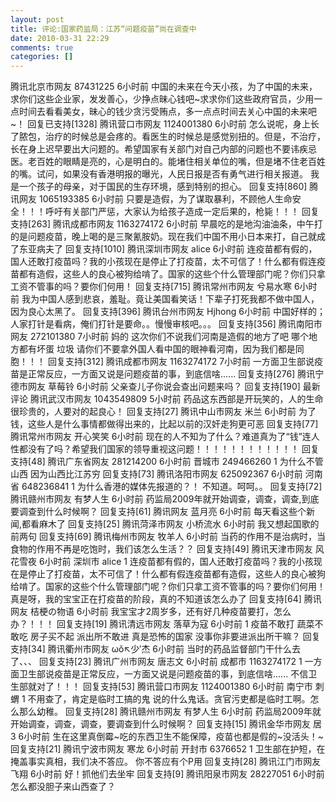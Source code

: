 ```yaml
---
layout: post
title: 评论:国家药监局：江苏“问题疫苗”尚在调查中
date: 2010-03-31 22:29
comments: true
categories: []
---
```

腾讯北京市网友 87431225 6小时前
中国的未来在今天小孩，为了中国的未来，求你们这些企业家，发发善心，少挣点昧心钱吧~求求你们这些政府官员，少用一点时间去看看美女，昧心的钱少贪污受贿点，多一点点时间去关心中国的未来吧~！
回复已支持[1328]
腾讯营口市网友 1124001380 6小时前
怎么说呢，身上长了脓包，治疗的时候总是会疼的。看医生的时候总是感觉别扭的。但是，不治疗，长在身上迟早要出大问题的。希望国家有关部门对自己内部的问题也不要讳疾忌医。老百姓的眼睛是亮的，心是明白的。能堵住相关单位的嘴，但是堵不住老百姓的嘴。试问，如果没有香港明报的曝光，人民日报是否有勇气进行相关报道。
我是一个孩子的母亲，对于国民的生存环境，感到特别的担心。
回复支持[860]
腾讯网友 1065193385 6小时前
只要是造假，为了谋取暴利，不顾他人生命安全！！！呼吁有关部门严惩，大家认为给孩子造成一定后果的，枪毙！！！
回复支持[263]
腾讯成都市网友 1163274172 6小时前
早晨吃的是地沟油油条，中午打的是问题疫苗，晚上喝的是三聚氰胺奶。现在我们中国不用小日本来打，自己就成了东亚病夫了
回复支持[1010]
腾讯深圳市网友 alice 6小时前
连疫苗都有假的，国人还敢打疫苗吗？我的小孩现在是停止了打疫苗，太不可信了！什么都有假连疫苗都有造假，这些人的良心被狗给啃了。国家的这些个什么管理部门呢？你们只拿工资不管事的吗？要你们何用！
回复支持[715]
腾讯常州市网友 兮易水寒 6小时前
我为中国人感到悲哀，羞耻。竟让美国看笑话！下辈子打死我都不做中国人，因为良心太黑了。
回复支持[396]
腾讯台州市网友 Hjhong 6小时前
中国好样的；人家打针是看病，俺们打针是要命。。慢慢审核吧。。。
回复支持[356]
腾讯南阳市网友 272101380 7小时前
妈的 这次你们不说我们河南是造假的地方了吧 哪个地方都有坏蛋 垃圾 请你们不要拿外国人看中国的眼神看河南，因为我们都是同胞！！！
回复支持[312]
腾讯成都市网友 1163274172 7小时前
一方面卫生部说疫苗是正常反应，一方面又说是问题疫苗的事，到底信啥......
回复支持[276]
腾讯宁德市网友 草莓铃 6小时前
父亲查儿子你说会查出问题来吗？
回复支持[190]
最新评论
腾讯武汉市网友 1043549809 5小时前
药品这东西部是开玩笑的，人的生命很珍贵的，人要对的起良心！
回复支持[27]
腾讯中山市网友 米兰 6小时前
为了钱，这些人是什么事情都做得出来的，比起以前的汉奸走狗更可恶
回复支持[77]
腾讯常州市网友 开心笑笑 6小时前
现在的人不知为了什么？难道真为了“钱”连人性都没有了吗？希望我们国家的领导重视这问题！！！！！！！！！！！！
回复支持[48]
腾讯广东省网友 281214200 6小时前
晋城市 249466260 1
为什么不管山西
因为山西比江苏穷
回复支持[73]
腾讯洛阳市网友 625092367 6小时前
河南省 648236841 1
为什么香港的媒体先报道的？！
不知道。呵呵。。
回复支持[72]
腾讯赣州市网友 有梦人生 6小时前
药监局2009年就开始调查，调查，调查,到底要调查到什么时候啊？
回复支持[61]
腾讯网友 蓝月亮 6小时前
每天看这些个新闻,都看麻木了
回复支持[25]
腾讯菏泽市网友 小桥流水 6小时前
我又想起国歌的前两句
回复支持[69]
腾讯梅州市网友 牧羊人 6小时前
当药的作用不是治病时，当食物的作用不再是吃饱时，我们该怎么生活？？
回复支持[49]
腾讯天津市网友 风花雪夜 6小时前
深圳市 alice 1
连疫苗都有假的，国人还敢打疫苗吗？我的小孩现在是停止了打疫苗，太不可信了！什么都有假连疫苗都有造假，这些人的良心被狗给啃了。国家的这些个什么管理部门呢？你们只拿工资不管事的吗？要你们何用！
真是呀，我的宝宝正在打疫苗的阶段，真的不知道该怎么办了
回复支持[64]
腾讯网友 桔梗の物语 6小时前
我宝宝才2周岁多，还有好几种疫苗要打，怎么办？！！！
回复支持[19]
腾讯清远市网友 落草为寇 6小时前
1
疫苗不敢打 蔬菜不敢吃 房子买不起 派出所不敢进 真是恐怖的国家
没事你非要进派出所干嘛？
回复支持[34]
腾讯衢州市网友 ωǒ↖少′杰 6小时前
当时的药品监督部门干什么去了、、、
回复支持[23]
腾讯广州市网友 唐志文 6小时前
成都市 1163274172 1
一方面卫生部说疫苗是正常反应，一方面又说是问题疫苗的事，到底信啥......
不信卫生部就对了！！！
回复支持[53]
腾讯营口市网友 1124001380 6小时前
南宁市 刺蝟 1
不用查了，肯定是临时工搞的鬼
说的什么鬼话。贪官污吏都是临时工啊。怎么那么幼稚。
回复支持[28]
腾讯赣州市网友 有梦人生 6小时前
药监局2009年就开始调查，调查，调查，要调查到什么时候啊？
回复支持[15]
腾讯金华市网友 居3 6小时前
生在这里真倒霉~吃的东西卫生不能保障，疫苗也都是假的~没活头！~
回复支持[21]
腾讯宁波市网友 寒龙 6小时前
开封市 6376652 1
卫生部在护短，在掩盖事实真相，我们决不答应。
你不答应有个P用
回复支持[28]
腾讯江门市网友 飞翔 6小时前
好！抓他们去坐牢
回复支持[9]
腾讯阳泉市网友 28227051 6小时前
怎么都没胆子来山西查了？

